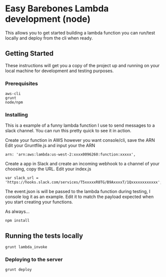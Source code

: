 # Easy Barebones Lambda development (node)

This allows you to get started building a lambda function you can run/test locally and deploy from the cli when ready.

## Getting Started

These instructions will get you a copy of the project up and running on your local machine for development and testing purposes. 

### Prerequisites

```
aws-cli
grunt
node/npm
```

### Installing

This is a example of a funny lambda function I use to send messages to a slack channel. 
You can run this pretty quick to see it in action.

Create your function in AWS however you want console/cli, save the ARN
Edit your Gruntfile.js and input your the ARN
```
arn: 'arn:aws:lambda:us-west-2:xxxx0096260:function:xxxxx',
```

Create a app in Slack and create an incoming webhook to a channel of your choosing, copy the URL.
Edit your index.js
```
var slack_url = 'https://hooks.slack.com/services/T5xxxxxR8TG/B9AxxxxT/1Qxxxxxxxxxxxx';
```
The event.json is will be passed to the lambda function during testing, I console log it as an example. Edit it to match the payload expected when you start creating your functions.

As always...

```
npm install
```

## Running the tests locally
```
grunt lambda_invoke
```
### Deploying to the server
```
grunt deploy
```

